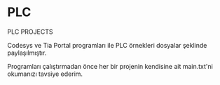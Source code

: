 # PLC
PLC PROJECTS

Codesys ve Tia Portal programları ile PLC örnekleri dosyalar şeklinde paylaşılmıştır.

Programları çalıştırmadan önce her bir projenin kendisine ait main.txt'ni okumanızı tavsiye ederim.
